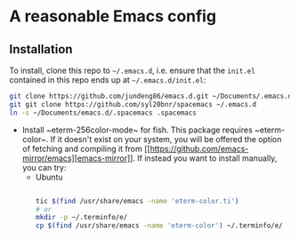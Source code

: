# A reasonable Emacs config

## Installation

To install, clone this repo to `~/.emacs.d`, i.e. ensure that the
`init.el` contained in this repo ends up at `~/.emacs.d/init.el`:

```sh
git clone https://github.com/jundeng86/emacs.d.git ~/Documents/.emacs.d
git git clone https://github.com/syl20bnr/spacemacs ~/.emacs.d
ln -s ~/Documents/emacs.d/.spacemacs .spacemacs
```

- Install ~eterm-256color-mode~ for fish. This package requires ~eterm-color~. If it
  doesn't exist on your system, you will be offered the option of fetching and
  compiling it from [[https://github.com/emacs-mirror/emacs][emacs-mirror]]. If
  instead you want to install manually, you can try:
  * Ubuntu
    ```sh
    
    tic $(find /usr/share/emacs -name 'eterm-color.ti')
    # or
    mkdir -p ~/.terminfo/e/
    cp $(find /usr/share/emacs -name 'eterm-color') ~/.terminfo/e/

    ```
